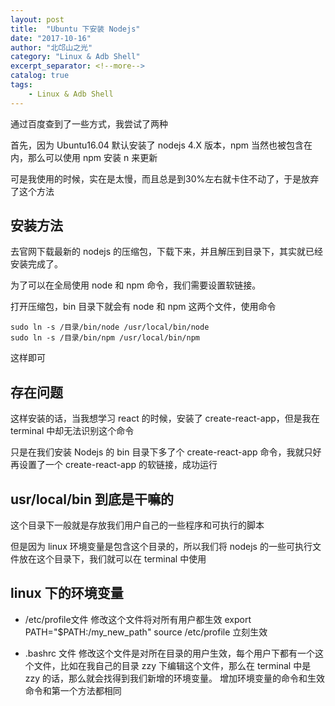```yaml
---
layout: post
title:  "Ubuntu 下安装 Nodejs"
date: "2017-10-16"
author: "北邙山之光"
category: "Linux & Adb Shell"
excerpt_separator: <!--more-->
catalog: true  
tags: 
    - Linux & Adb Shell
---
```




通过百度查到了一些方式，我尝试了两种

首先，因为 Ubuntu16.04 默认安装了 nodejs 4.X 版本，npm 当然也被包含在内，那么可以使用 npm 安装 n 来更新

可是我使用的时候，实在是太慢，而且总是到30%左右就卡住不动了，于是放弃了这个方法

<!--more-->
## 安装方法
去官网下载最新的 nodejs 的压缩包，下载下来，并且解压到目录下，其实就已经安装完成了。

为了可以在全局使用 node 和 npm 命令，我们需要设置软链接。

打开压缩包，bin 目录下就会有 node 和 npm 这两个文件，使用命令

```shell
sudo ln -s /目录/bin/node /usr/local/bin/node
sudo ln -s /目录/bin/npm /usr/local/bin/npm
```
这样即可

## 存在问题
这样安装的话，当我想学习 react 的时候，安装了 create-react-app，但是我在 terminal 中却无法识别这个命令

只是在我们安装 Nodejs 的 bin 目录下多了个 create-react-app 命令，我就只好再设置了一个 create-react-app 的软链接，成功运行

## usr/local/bin 到底是干嘛的
这个目录下一般就是存放我们用户自己的一些程序和可执行的脚本

但是因为 linux 环境变量是包含这个目录的，所以我们将 nodejs 的一些可执行文件放在这个目录下，我们就可以在 terminal 中使用

## linux 下的环境变量
+ /etc/profile文件
  修改这个文件将对所有用户都生效
  export PATH="$PATH:/my_new_path"
  source /etc/profile 立刻生效


+ .bashrc 文件
  修改这个文件是对所在目录的用户生效，每个用户下都有一个这个文件，比如在我自己的目录 zzy 下编辑这个文件，那么在 terminal 中是 zzy 的话，那么就会找得到我们新增的环境变量。
  增加环境变量的命令和生效命令和第一个方法都相同
